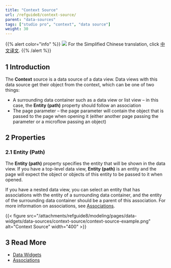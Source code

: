 ```yaml
---
title: "Context Source"
url: /refguide8/context-source/
parent: "data-sources"
tags: ["studio pro", "context", "data source"]
weight: 30
---
```


{{% alert color="info" %}}
<img src="/attachments/china.png" class="d-inline-block" /> For the Simplified Chinese translation, click [中文译文](https://cdn.mendix.tencent-cloud.com/documentation/refguide8/context-source.pdf).
{{% /alert %}}

## 1 Introduction

The **Context** source is a data source of a data view. Data views with this data source get their object from the context, which can be one of two things:

* A surrounding data container such as a data view or list view – in this case, the **Entity (path)** property should follow an association 
* The page parameter – the page parameter will contain the object that is passed to the page when opening it (either another page passing the parameter or a microflow passing an object)

## 2 Properties

### 2.1 Entity (Path)

The **Entity (path)** property specifies the entity that will be shown in the data view. If you have a top-level data view, **Entity (path)** is an entity and the page will expect the object or objects of this entity to be passed to it when opened. 

If you have a nested data view, you can select an entity that has associations with the entity of a surrounding data container, and the entity of the surrounding data container should be a parent of this association. For more information on associations, see [Associations](/refguide8/associations/). 

{{< figure src="/attachments/refguide8/modeling/pages/data-widgets/data-sources/context-source/context-source-example.png" alt="Context Source"   width="400"  >}}

## 3 Read More

* [Data Widgets](/refguide8/data-widgets/)
* [Associations](/refguide8/associations/)